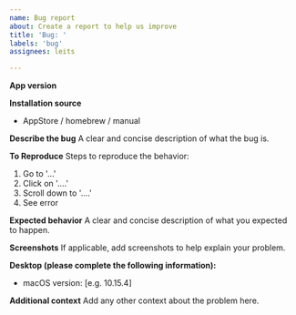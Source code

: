 ```yaml
---
name: Bug report
about: Create a report to help us improve
title: 'Bug: '
labels: 'bug'
assignees: leits

---
```


**App version**

**Installation source**
- AppStore / homebrew / manual

**Describe the bug**
A clear and concise description of what the bug is.

**To Reproduce**
Steps to reproduce the behavior:
1. Go to '...'
2. Click on '....'
3. Scroll down to '....'
4. See error

**Expected behavior**
A clear and concise description of what you expected to happen.

**Screenshots**
If applicable, add screenshots to help explain your problem.

**Desktop (please complete the following information):**
 - macOS version: [e.g. 10.15.4]

**Additional context**
Add any other context about the problem here.
